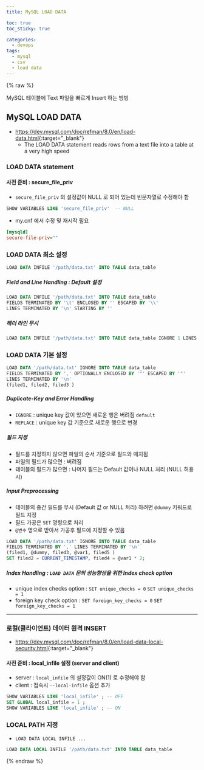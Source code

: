 ```yaml
---
title: MySQL LOAD DATA

toc: true
toc_sticky: true

categories:
  - devops
tags:
  - mysql
  - csv
  - load data
---
```


{% raw %}

MySQL 테이블에 Text 파일을 빠르게 Insert 하는 방벙

## MySQL LOAD DATA
- <https://dev.mysql.com/doc/refman/8.0/en/load-data.html>{:target="_blank"}
  - The LOAD DATA statement reads rows from a text file into a table at a very high speed
  

### LOAD DATA statement 

#### 사전 준비 : secure_file_priv
- `secure_file_priv` 의 설정값이 NULL 로 되어 있는데 빈문자열로 수정해야 함

```sql
SHOW VARIABLES LIKE 'secure_file_priv'  -- NULL 
```

- my.cnf 에서 수정 및 재시작 필요

```ini
[mysqld]
secure-file-priv=""
```

### LOAD DATA 최소 설정 

```sql
LOAD DATA INFILE '/path/data.txt' INTO TABLE data_table 
```

##### Field and Line Handling : Default 설정 
```sql
LOAD DATA INFILE '/path/data.txt' INTO TABLE data_table
FIELDS TERMINATED BY '\t' ENCLOSED BY '' ESCAPED BY '\\'
LINES TERMINATED BY '\n' STARTING BY ''
```

##### 헤더 라인 무시 
```sql
LOAD DATA INFILE '/path/data.txt' INTO TABLE data_table IGNORE 1 LINES
```

### LOAD DATA 기본 설정 

```sql
LOAD DATA '/path/data.txt' IGNORE INTO TABLE data_table 
FIELDS TERMINATED BY ',' OPTIONALLY ENCLOSED BY '"' ESCAPED BY '"'
LINES TERMINATED BY '\n' 
(filed1, filed2, filed3 )
```

##### Duplicate-Key and Error Handling
- `IGNORE` : unique key 값이 있으면 새로운 행은 버려짐 `default`
- `REPLACE` : unique key 값 기준으로 새로운 행으로 변경

##### 필드 지정 
- 필드를 지정하지 않으면 파일의 순서 기준으로 필드와 매치됨 
- 파일의 필드가 많으면 : 버려짐 
- 테이블의 필드가 많으면 : 나머지 필드는 Default 값이나 NULL 처리 (NULL 허용시)

##### Input Preprocessing
- 테이블의 중간 필드를 무시 (Default 값 or NULL 처리) 하려면 `@dummy` 키워드로 필드 지정 
- 필드 가공은 `SET` 명령으로 처리
- `@변수` 명으로 받아서 가공후 필드에 지정할 수 있음
  
```sql
LOAD DATA '/path/data.txt' IGNORE INTO TABLE data_table 
FIELDS TERMINATED BY ',' LINES TERMINATED BY '\n' 
(filed1, @dummy, filed3, @var1, filed5 )
SET filed2 = CURRENT_TIMESTAMP, filed4 = @var1 * 2;
```

##### Index Handling : `LOAD DATA` 문의 성능향상을 위한 Index check option
- unique index checks option : `SET unique_checks = 0`  `SET unique_checks = 1`
- foreign key check option : `SET foreign_key_checks = 0` `SET foreign_key_checks = 1`

---

### 로컬(클라이언트) 데이터 원격 INSERT 
- <https://dev.mysql.com/doc/refman/8.0/en/load-data-local-security.html>{:target="_blank"}

#### 사전 준비 : local_infile 설정 (server and client)
- server : `local_infile` 의 설정값이 ON(1) 로 수정해야 함
- client : 접속시 `--local-infile` 옵션 추가 

```sql
SHOW VARIABLES LIKE 'local_infile' ; -- OFF
SET GLOBAL local_infile = 1 ;
SHOW VARIABLES LIKE 'local_infile' ; -- ON
```

### LOCAL PATH 지정 
- `LOAD DATA LOCAL INFILE ...`

```sql
LOAD DATA LOCAL INFILE '/path/data.txt' INTO TABLE data_table 
```


{% endraw %}